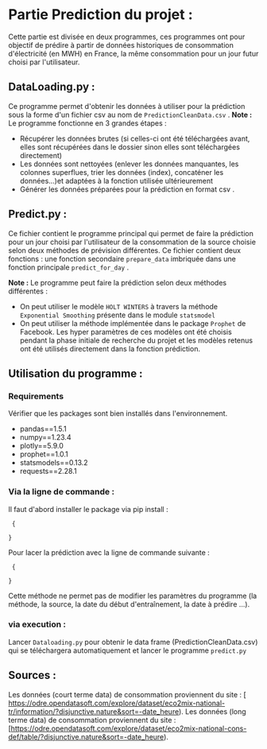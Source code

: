 # Partie Prediction du projet :

Cette partie est divisée en deux programmes, ces programmes ont pour objectif de prédire à partir de données historiques de consommation d'électricité (en MWH) en France, la même consommation pour un jour futur choisi par l'utilisateur.

## DataLoading.py :

Ce programme permet d'obtenir les données à utiliser pour la prédiction sous la forme d'un fichier csv au nom de `PredictionCleanData.csv` . 
__Note :__ Le programme fonctionne en 3 grandes étapes : 

* Récupérer les données brutes (si celles-ci ont été téléchargées avant, elles sont récupérées dans le dossier sinon elles sont téléchargées directement)
* Les données sont nettoyées (enlever les données manquantes, les colonnes superflues, trier les données (index), concaténer les données...)et adaptées à la fonction utilisée ultérieurement 
*  Générer les données préparées pour la prédiction en format csv .




## Predict.py :

Ce fichier contient le programme principal qui permet de faire la prédiction pour un jour choisi par l'utilisateur de la consommation de la source choisie selon deux méthodes de prévision différentes. Ce fichier contient deux fonctions : une fonction secondaire `prepare_data` imbriquée dans une fonction principale `predict_for_day` .

__Note :__ Le programme peut faire la prédiction selon deux méthodes différentes : 
* On peut utiliser le modèle `HOLT WINTERS` à travers la méthode `Exponential Smoothing` présente dans le module `statsmodel`
* On peut utiliser la méthode implémentée dans le package `Prophet` de Facebook. 
Les hyper paramètres de ces modèles ont été choisis pendant la phase initiale de recherche du projet et les modèles retenus ont été utilisés directement dans la fonction prédiction.

## Utilisation du programme : 
### Requirements 
Vérifier que les packages sont bien installés dans l'environnement.
* pandas==1.5.1
* numpy==1.23.4
* plotly==5.9.0
* prophet==1.0.1
* statsmodels==0.13.2
* requests==2.28.1

### Via la ligne de commande : 
Il faut d'abord installer le package via pip install :
```
 {
  
}
```
Pour lacer la prédiction avec la ligne de commande suivante :
```
 {
  
}
```
Cette méthode ne permet pas de modifier les paramètres du programme (la méthode, la source, la date du début d'entraînement, la date à prédire ...).
###  via execution  :
Lancer `Dataloading.py` pour obtenir le data frame (PredictionCleanData.csv) qui se téléchargera automatiquement et lancer le programme `predict.py`






 

## Sources :

Les données (court terme data) de consommation proviennent du site : [ https://odre.opendatasoft.com/explore/dataset/eco2mix-national-tr/information/?disjunctive.nature&sort=-date_heure).
Les données (long terme data) de consommation proviennent du site : [https://odre.opendatasoft.com/explore/dataset/eco2mix-national-cons-def/table/?disjunctive.nature&sort=-date_heure).



